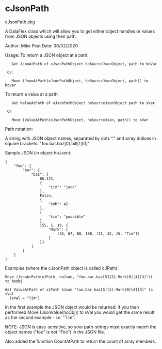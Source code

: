 # cJsonPath

cJsonPath.pkg

 A DataFlex class which will allow you to get either object handles or values from JSON
 objects using their path.
 
 Author:  Mike Peat
 Date:    06/02/2020

 Usage:
   To return a JSON object at a path:
       
       Get JsonAtPath of oJsonPathObject hoSourceJsonObject, path to hoVar
     
     Or:
       
       Move (JsonAtPath(oJsonPathObject, hoSourceJsonObject, path)) to hoVar

   To return a value at a path:
       
       Get ValueAtPath of oJsonPathObject hoSourceJsonObject path to sVar
       
     Or
       
       Move (ValueAtPath(oJsonPathObject, hoSourceJson, path)) to sVar

Path notation:

A string with JSON object names, separated by dots "." and array indices
in square brackets: "foo.bar.baz[0].bill[1][0]"

 Sample JSON (in object hoJson):

    {
    	"foo": {
    		"bar": {
    			"baz": [
    				66.123,
    				{
    					"jim": "jack"
    				},
    				False,
    				{
    					"bob": 42
    				},
    				{
    					"kim": "possible"
    				},
    				[55, 1, 19, {
    					"Mork": [
    						[35, 67, 88, 100, [21, 33, 45, "Tim"]]
    					]
    				}]
    			]
    		}
    	}
    }

 Examples (where the cJsonPath object is called oJPath):
    
    Move (JsonAtPath(oJPath, hoJson, "foo.bar.baz[5][3].Mork[0][4][3]")) to hoObj

    Get ValueAtPath of oJPath hJson "foo.bar.baz[5][3].Mork[0][4][3]" to sVal
      (sVal = "Tim")

 In the first example the JSON object would be returned; if you then performed
 Move (JsonValue(hoObj)) to sVal you would get the same result as the second
 example - i.e. "Tim".

 NOTE: JSON is case-sensitive, so your path-strings must exactly match the
       object names ("foo" is *not* "Foo") in the JSON file.

Also added the function CountAtPath to return the count of array members.
